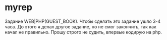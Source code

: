 # myrep
Задание WEB|PHP(GUEST_BOOK).
Чтобы сделать это задание ушло 3-4 часа.
До этого я делал другое задание, но не смог закончить, так как начал не правильно.
Прошу строго не судить, впервые кодирую на php.

